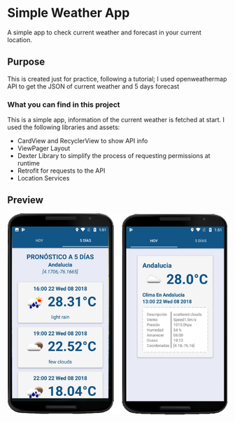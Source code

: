 # Simple Weather App

A simple app to check current weather and forecast in your current location. 

## Purpose

This is created just for practice, following a tutorial; I used openweathermap API to get the JSON of current weather and 5 days forecast

### What you can find in this project

This is a simple app, information of the current weather is fetched at start. I used the following libraries and assets:

* CardView and RecyclerView to show API info
* ViewPager Layout
* Dexter Library to simplify the process of requesting permissions at runtime
* Retrofit for requests to the API
* Location Services

## Preview

![preview](https://github.com/KarlosPerez/SimpleWeatherApp/blob/master/preview.png)
